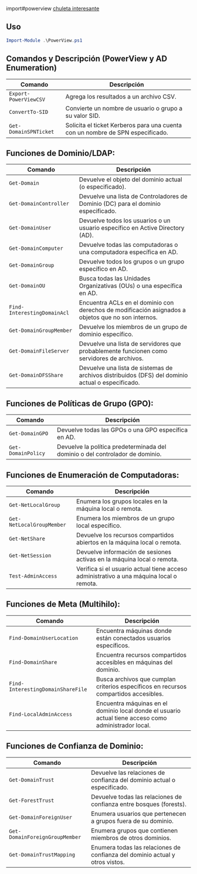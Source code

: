 import#powerview
[chuleta interesante](https://elhacker.info/Cursos/Applied-Purple-Teaming/9-Others/Cheatsheets/PowerView.pdf)

## Uso 
```powershell
Import-Module .\PowerView.ps1
```
## **Comandos y Descripción (PowerView y AD Enumeration)**

| **Comando**           | **Descripción**                                                                |
| --------------------- | ------------------------------------------------------------------------------ |
| `Export-PowerViewCSV` | Agrega los resultados a un archivo CSV.                                        |
| `ConvertTo-SID`       | Convierte un nombre de usuario o grupo a su valor SID.                         |
| `Get-DomainSPNTicket` | Solicita el ticket Kerberos para una cuenta con un nombre de SPN especificado. |
## **Funciones de Dominio/LDAP:**

| **Comando**                 | **Descripción**                                                                                    |
| --------------------------- | -------------------------------------------------------------------------------------------------- |
| `Get-Domain`                | Devuelve el objeto del dominio actual (o especificado).                                            |
| `Get-DomainController`      | Devuelve una lista de Controladores de Dominio (DC) para el dominio especificado.                  |
| `Get-DomainUser`            | Devuelve todos los usuarios o un usuario específico en Active Directory (AD).                      |
| `Get-DomainComputer`        | Devuelve todas las computadoras o una computadora específica en AD.                                |
| `Get-DomainGroup`           | Devuelve todos los grupos o un grupo específico en AD.                                             |
| `Get-DomainOU`              | Busca todas las Unidades Organizativas (OUs) o una específica en AD.                               |
| `Find-InterestingDomainAcl` | Encuentra ACLs en el dominio con derechos de modificación asignados a objetos que no son internos. |
| `Get-DomainGroupMember`     | Devuelve los miembros de un grupo de dominio específico.                                           |
| `Get-DomainFileServer`      | Devuelve una lista de servidores que probablemente funcionen como servidores de archivos.          |
| `Get-DomainDFSShare`        | Devuelve una lista de sistemas de archivos distribuidos (DFS) del dominio actual o especificado.   |
## **Funciones de Políticas de Grupo (GPO):**

| **Comando**        | **Descripción**                                                               |
| ------------------ | ----------------------------------------------------------------------------- |
| `Get-DomainGPO`    | Devuelve todas las GPOs o una GPO específica en AD.                           |
| `Get-DomainPolicy` | Devuelve la política predeterminada del dominio o del controlador de dominio. |

## **Funciones de Enumeración de Computadoras:**

| **Comando**                 | **Descripción**                                                                         |
| --------------------------- | --------------------------------------------------------------------------------------- |
| `Get-NetLocalGroup`       | Enumera los grupos locales en la máquina local o remota.                                |
| `Get-NetLocalGroupMember` | Enumera los miembros de un grupo local específico.                                      |
| `Get-NetShare`            | Devuelve los recursos compartidos abiertos en la máquina local o remota.                |
| `Get-NetSession`          | Devuelve información de sesiones activas en la máquina local o remota.                  |
| `Test-AdminAccess`        | Verifica si el usuario actual tiene acceso administrativo a una máquina local o remota. |
## **Funciones de Meta (Multihilo):**

| **Comando**                         | **Descripción**                                                                                       |
| ----------------------------------- | ----------------------------------------------------------------------------------------------------- |
| `Find-DomainUserLocation`         | Encuentra máquinas donde están conectados usuarios específicos.                                       |
| `Find-DomainShare`                | Encuentra recursos compartidos accesibles en máquinas del dominio.                                    |
| `Find-InterestingDomainShareFile` | Busca archivos que cumplan criterios específicos en recursos compartidos accesibles.                  |
| `Find-LocalAdminAccess`           | Encuentra máquinas en el dominio local donde el usuario actual tiene acceso como administrador local. |

## **Funciones de Confianza de Dominio:**

| **Comando**                    | **Descripción**                                                              |
| ------------------------------ | ---------------------------------------------------------------------------- |
| `Get-DomainTrust`              | Devuelve las relaciones de confianza del dominio actual o especificado.      |
| `Get-ForestTrust`              | Devuelve todas las relaciones de confianza entre bosques (forests).          |
| `Get-DomainForeignUser`        | Enumera usuarios que pertenecen a grupos fuera de su dominio.                |
| `Get-DomainForeignGroupMember` | Enumera grupos que contienen miembros de otros dominios.                     |
| `Get-DomainTrustMapping`       | Enumera todas las relaciones de confianza del dominio actual y otros vistos. |

